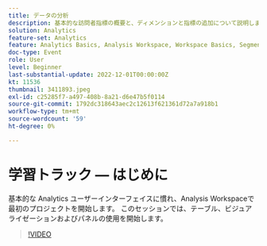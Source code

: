 ```yaml
---
title: データの分析
description: 基本的な訪問者指標の概要と、ディメンションと指標の追加について説明します。 このセッションでは、日付範囲の使用、比較およびセグメントの適用を開始します。
solution: Analytics
feature-set: Analytics
feature: Analytics Basics, Analysis Workspace, Workspace Basics, Segmentation, Metrics
doc-type: Event
role: User
level: Beginner
last-substantial-update: 2022-12-01T00:00:00Z
kt: 11536
thumbnail: 3411893.jpeg
exl-id: c25285f7-a497-408b-8a21-d6e47b5f0114
source-git-commit: 1792dc318643aec2c12613f621361d72a7a918b1
workflow-type: tm+mt
source-wordcount: '59'
ht-degree: 0%

---
```


# 学習トラック — はじめに

基本的な Analytics ユーザーインターフェイスに慣れ、Analysis Workspaceで最初のプロジェクトを開始します。 このセッションでは、テーブル、ビジュアライゼーションおよびパネルの使用を開始します。

>[!VIDEO](https://video.tv.adobe.com/v/3411893/?quality=12&learn=on)
